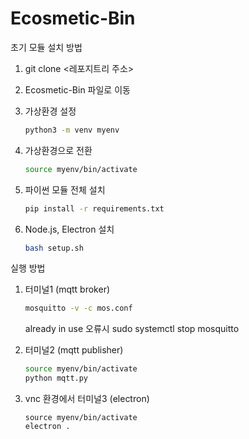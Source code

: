 # Ecosmetic-Bin

초기 모듈 설치 방법

1. git clone <레포지트리 주소>

2. Ecosmetic-Bin 파일로 이동

3. 가상환경 설정

   ```bash
   python3 -m venv myenv
   ```

4. 가상환경으로 전환

   ```bash
   source myenv/bin/activate
   ```

5. 파이썬 모듈 전체 설치

   ```bash
   pip install -r requirements.txt
   ```

6. Node.js, Electron 설치

   ```bash
   bash setup.sh
   ```



실행 방법

1. 터미널1 (mqtt broker)

   ```bash
   mosquitto -v -c mos.conf
   ```

   already in use 오류시 sudo systemctl stop mosquitto

2. 터미널2 (mqtt publisher)

   ```bash
   source myenv/bin/activate
   python mqtt.py
   ```

3. vnc 환경에서 터미널3 (electron)

   ```
   source myenv/bin/activate
   electron .
   ```

   

